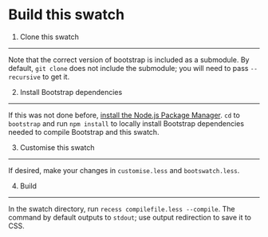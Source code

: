 Build this swatch
=================

1. Clone this swatch
--------------------
Note that the correct version of bootstrap is included as a submodule. By default, `git clone` does not include the submodule; you will need to pass `--recursive` to get it.

2. Install Bootstrap dependencies
---------------------------------
If this was not done before, [install the Node.js Package Manager](https://npmjs.org/). `cd` to `bootstrap` and run `npm install` to locally install Bootstrap dependencies needed to compile Bootstrap and this swatch.

3. Customise this swatch
------------------------
If desired, make your changes in `customise.less` and `bootswatch.less`.

4. Build
--------
In the swatch directory, run `recess compilefile.less --compile`. The command by default outputs to `stdout`; use output redirection to save it to CSS.
